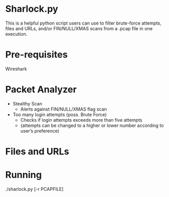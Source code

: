 # Sharlock.py

This is a helpful python script users can use to filter brute-force attempts, files and URLs, and/or FIN/NULL/XMAS scans from a .pcap file in one execution. 

# Pre-requisites

Wireshark

# Packet Analyzer

* Stealthy Scan
  * Alerts against FIN/NULL/XMAS flag scan
* Too many login attempts (poss. Brute Force)
  * Checks if login attempts exceeds more than five attempts
   * (attempts can be changed to a higher or lower number according to user’s preference)

# Files and URLs

# Running

./sharlock.py [-r PCAPFILE]
